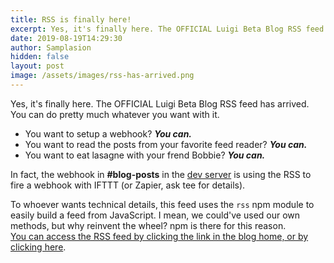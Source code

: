 ```yaml
---
title: RSS is finally here!
excerpt: Yes, it's finally here. The OFFICIAL Luigi Beta Blog RSS feed has arrived.
date: 2019-08-19T14:29:30
author: Samplasion
hidden: false
layout: post
image: /assets/images/rss-has-arrived.png
---
```


Yes, it's finally here. The OFFICIAL Luigi Beta Blog RSS feed has arrived. You can do pretty much whatever you want with it.  

* You want to setup a webhook? _**You can.**_
* You want to read the posts from your favorite feed reader? _**You can.**_
* You want to eat lasagne with your frend Bobbie? _**You can.**_

In fact, the webhook in **#blog-posts** in the [dev server](https://invite.gg/luigi) is using the RSS to fire a webhook with IFTTT (or Zapier, ask tee for details).  

To whoever wants technical details, this feed uses the `rss` npm module to easily build a feed from JavaScript. I mean, we could've used our own methods, but why reinvent the wheel? npm is there for this reason.  
[You can access the RSS feed by clicking the link in the blog home, or by clicking here](/blog/rss.xml).